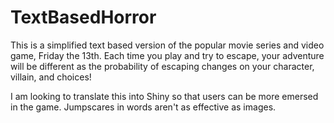 # TextBasedHorror

This is a simplified text based version of the popular movie series and video game, Friday the 13th. Each time you play and try to escape, your adventure will be different as the probability of escaping changes on your character, villain, and choices!

I am looking to translate this into Shiny so that users can be more emersed in the game. Jumpscares in words aren't as effective as images.
